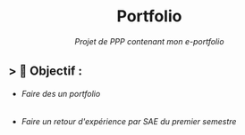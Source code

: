 <div align="center">
  <h1>Portfolio</h1>
  <h6>Projet de PPP contenant mon e-portfolio</h6>
</div>

## > :memo: Objectif :
- <h6>Faire des un portfolio</h6>
- <h6>Faire un retour d'expérience par SAE du premier semestre</h6>
